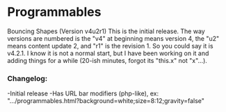 # Programmables
Bouncing Shapes (Version v4u2r1)
This is the initial release. The way versions are numbered is the "v4" at beginning means version 4, the "u2" means content update 2, and "r1" is the revision 1. So you could say it is v4.2.1. I know it is not a normal start, but I have been working on it and adding things for a while (20-ish minutes, forgot its "this.x" not "x"...).

<h3>Changelog:</h3>
-Initial release
-Has URL bar modifiers (php-like), ex: ".../programmables.html?background=white;size=8:12;gravity=false"
